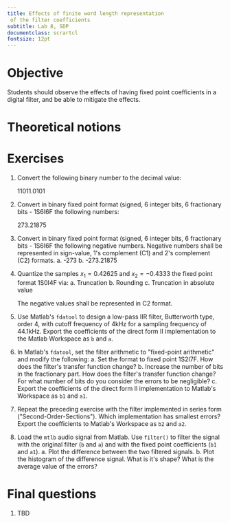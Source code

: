 ```yaml
---
title: Effects of finite word length representation
 of the filter coefficients
subtitle: Lab 8, SDP
documentclass: scrartcl
fontsize: 12pt
---
```


# Objective

Students should observe the effects of having fixed point
coefficients in a digital filter, and be able to mitigate the effects.

# Theoretical notions

# Exercises

1. Convert the following binary number to the decimal value:

    $11011.0101$

1. Convert in binary fixed point format (signed, 6 integer bits, 
6 fractionary bits - 1S6I6F the following numbers:
    
    $273.21875$

1. Convert in binary fixed point format (signed, 6 integer bits, 
6 fractionary bits - 1S6I6F the following negative numbers.
Negative numbers shall be represented in sign-value, 1's complement (C1)
and 2's complement (C2) formats.
    a. -273
    b. -273.21875
    
1. Quantize the samples $x_1 = 0.42625$ and $x_2 = -0.4333$ 
the fixed point format 1S0I4F via:
    a. Truncation
    b. Rounding
    c. Truncation in absolute value
    
    The negative values shall be represented in C2 format.
    
   
3. Use Matlab's `fdatool` to design a low-pass IIR filter, 
Butterworth type, order 4, with cutoff frequency of 4kHz for a 
sampling frequency of 44.1kHz. Export the coefficients of the direct 
form II implementation to the Matlab Workspace as `b` and `a`.

4. In Matlab's `fdatool`, set the filter arithmetic to 
"fixed-point arithmetic" and modify the following:
    a. Set the format to fixed point 1S2I7F. 
    How does the filter's transfer function change? 
    b. Increase the number of bits in the fractionary part.
    How does the filter's transfer function change? 
    For what number of bits do you consider the errors 
    to be negligible?
    c. Export the coefficients of the direct form II implementation
    to Matlab's Workspace as `b1` and `a1`.

5. Repeat the preceding exercise with the filter implemented in
series form ("Second-Order-Sections"). 
Which implementation has smallest errors?
Export the coefficients to Matlab's Workspace as `b2` and `a2`.

5. Load the `mtlb` audio signal from Matlab.
Use `filter()` to filter the signal with the original filter 
(`b` and `a`) and with the fixed point coefficients (`b1` and `a1`). 
    a. Plot the difference between the two filtered signals.
    b. Plot the histogram of the difference signal. What is it's shape? 
    What is the average value of the errors?





# Final questions

1. TBD
